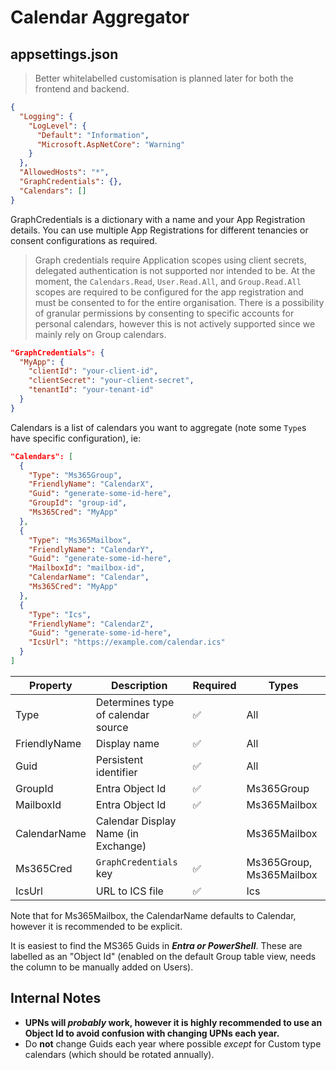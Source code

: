 # Calendar Aggregator

## appsettings.json

> Better whitelabelled customisation is planned later for both the frontend and backend.

```json
{
  "Logging": {
    "LogLevel": {
      "Default": "Information",
      "Microsoft.AspNetCore": "Warning"
    }
  },
  "AllowedHosts": "*",
  "GraphCredentials": {},
  "Calendars": []
}
```

GraphCredentials is a dictionary with a name and your App Registration details. You can use multiple App Registrations for different tenancies or consent configurations as required.

> Graph credentials require Application scopes using client secrets, delegated authentication is not supported nor intended to be. At the moment, the `Calendars.Read`, `User.Read.All`, and `Group.Read.All` scopes are required to be configured for the app registration and must be consented to for the entire organisation. There is a possibility of granular permissions by consenting to specific accounts for personal calendars, however this is not actively supported since we mainly rely on Group calendars.

```json
"GraphCredentials": {
  "MyApp": {
    "clientId": "your-client-id",
    "clientSecret": "your-client-secret",
    "tenantId": "your-tenant-id"
  }
}
```

Calendars is a list of calendars you want to aggregate (note some `Type`s have specific configuration), ie:

```json
"Calendars": [
  {
    "Type": "Ms365Group",
    "FriendlyName": "CalendarX",
    "Guid": "generate-some-id-here",
    "GroupId": "group-id",
    "Ms365Cred": "MyApp"
  },
  {
    "Type": "Ms365Mailbox",
    "FriendlyName": "CalendarY",
    "Guid": "generate-some-id-here",
    "MailboxId": "mailbox-id",
    "CalendarName": "Calendar",
    "Ms365Cred": "MyApp"
  },
  {
    "Type": "Ics",
    "FriendlyName": "CalendarZ",
    "Guid": "generate-some-id-here",
    "IcsUrl": "https://example.com/calendar.ics"
  }
]
```

| Property     | Description                         | Required | Types                    |
| ------------ | ----------------------------------- | -------- | ------------------------ |
| Type         | Determines type of calendar source  | ✅       | All                      |
| FriendlyName | Display name                        | ✅       | All                      |
| Guid         | Persistent identifier               | ✅       | All                      |
| GroupId      | Entra Object Id                     | ✅       | Ms365Group               |
| MailboxId    | Entra Object Id                     | ✅       | Ms365Mailbox             |
| CalendarName | Calendar Display Name (in Exchange) |          | Ms365Mailbox             |
| Ms365Cred    | `GraphCredentials` key              | ✅       | Ms365Group, Ms365Mailbox |
| IcsUrl       | URL to ICS file                     | ✅       | Ics                      |

Note that for Ms365Mailbox, the CalendarName defaults to Calendar, however it is recommended to be explicit.

It is easiest to find the MS365 Guids in **_Entra or PowerShell_**. These are labelled as an "Object Id" (enabled on the default Group table view, needs the column to be manually added on Users).

## Internal Notes

- **UPNs will _probably_ work, however it is highly recommended to use an Object Id to avoid confusion with changing UPNs each year.**
- Do **not** change Guids each year where possible _except_ for Custom type calendars (which should be rotated annually).
